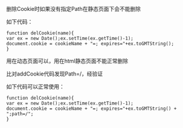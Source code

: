 删除Cookie时如果没有指定Path在静态页面下会不能删除

如下代码：

```
function delCookie(name){
var ex = new Date();ex.setTime(ex.getTime()-1);
document.cookie = cookieName + "=; expires="+ex.toGMTString();
}
```

用在动态页面可以，用在html静态页面不能正常删除

比对addCookie代码发现Path=/，经验证

如下代码可以正常使用：

```
function delCookie(name){
var ex = new Date();ex.setTime(ex.getTime()-1);
document.cookie = cookieName + "=; expires="+ex.toGMTString() + ";path=/";
}
```



